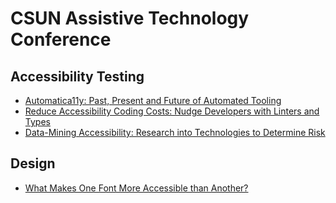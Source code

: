 # CSUN Assistive Technology Conference

## Accessibility Testing

* [Automatica11y: Past, Present and Future of Automated Tooling](automatica11y.md)
* [Reduce Accessibility Coding Costs: Nudge Developers with Linters and Types](coding_costs.md)
* [Data-Mining Accessibility: Research into Technologies to Determine Risk](data_mining.md)

## Design

* [What Makes One Font More Accessible than Another?](font.md)
